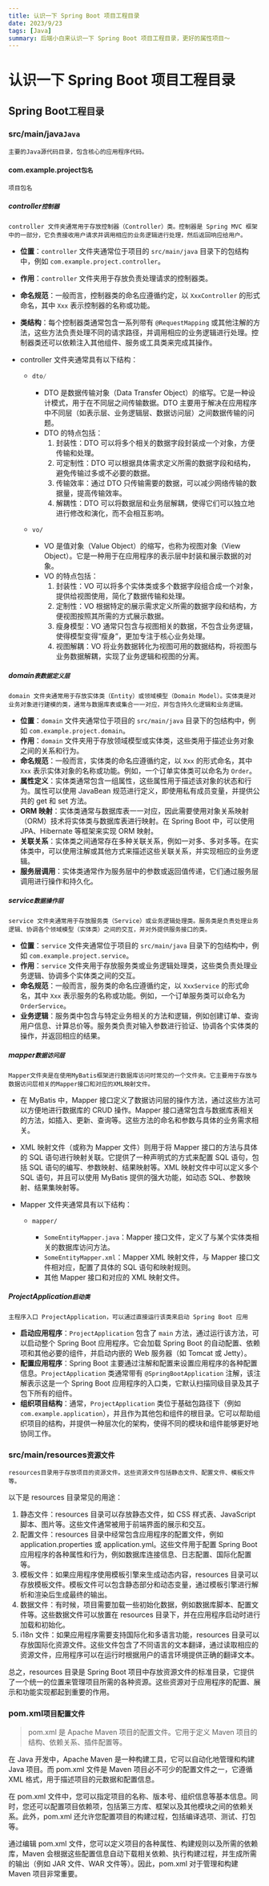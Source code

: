 ```yaml
---
title: 认识一下 Spring Boot 项目工程目录
date: 2023/9/23
tags: [Java]
summary: 后端小白来认识一下 Spring Boot 项目工程目录，更好的属性项目～
---
```


# 认识一下 Spring Boot 项目工程目录

## Spring Boot`工程目录`

### src/main/java`Java`

`主要的Java源代码目录，包含核心的应用程序代码。`

#### com.example.project`包名`

`项目包名`

##### controller`控制器`

`controller 文件夹通常用于存放控制器（Controller）类。控制器是 Spring MVC 框架中的一部分，它负责接收用户请求并调用相应的业务逻辑进行处理，然后返回响应给用户。`

- **位置**：`controller` 文件夹通常位于项目的 `src/main/java` 目录下的包结构中，例如 `com.example.project.controller`。

- **作用**：`controller` 文件夹用于存放负责处理请求的控制器类。

- **命名规范**：一般而言，控制器类的命名应遵循约定，以 `XxxController` 的形式命名，其中 `Xxx` 表示控制器的名称或功能。

- **类结构**：每个控制器类通常包含一系列带有 `@RequestMapping` 或其他注解的方法，这些方法负责处理不同的请求路径，并调用相应的业务逻辑进行处理。控制器类还可以依赖注入其他组件、服务或工具类来完成其操作。

- controller 文件夹通常具有以下结构：

  - ```java
    dto/
    ```

    - DTO 是数据传输对象（Data Transfer Object）的缩写。它是一种设计模式，用于在不同层之间传输数据。DTO 主要用于解决在应用程序中不同层（如表示层、业务逻辑层、数据访问层）之间数据传输的问题。
    - DTO 的特点包括：
      1. 封装性：DTO 可以将多个相关的数据字段封装成一个对象，方便传输和处理。
      2. 可定制性：DTO 可以根据具体需求定义所需的数据字段和结构，避免传输过多或不必要的数据。
      3. 传输效率：通过 DTO 只传输需要的数据，可以减少网络传输的数据量，提高传输效率。
      4. 解耦性：DTO 可以将数据层和业务层解耦，使得它们可以独立地进行修改和演化，而不会相互影响。

  - ```
    vo/
    ```

    - VO 是值对象（Value Object）的缩写，也称为视图对象（View Object）。它是一种用于在应用程序的表示层中封装和展示数据的对象。
    - VO 的特点包括：
      1. 封装性：VO 可以将多个实体类或多个数据字段组合成一个对象，提供给视图使用，简化了数据传输和处理。
      2. 定制性：VO 根据特定的展示需求定义所需的数据字段和结构，方便视图按照其所需的方式展示数据。
      3. 瘦身模型：VO 通常只包含与视图相关的数据，不包含业务逻辑，使得模型变得“瘦身”，更加专注于核心业务处理。
      4. 视图解耦：VO 将业务数据转化为视图可用的数据结构，将视图与业务数据解耦，实现了业务逻辑和视图的分离。

##### domain`表数据定义层`

`domain 文件夹通常用于存放实体类（Entity）或领域模型（Domain Model）。实体类是对业务对象进行建模的类，通常与数据库表或集合一一对应，并包含持久化逻辑和业务逻辑。`

- **位置**：`domain` 文件夹通常位于项目的 `src/main/java` 目录下的包结构中，例如 `com.example.project.domain`。
- **作用**：`domain` 文件夹用于存放领域模型或实体类，这些类用于描述业务对象之间的关系和行为。
- **命名规范**：一般而言，实体类的命名应遵循约定，以 `Xxx` 的形式命名，其中 `Xxx` 表示实体对象的名称或功能。例如，一个订单实体类可以命名为 `Order`。
- **属性定义**：实体类通常包含一组属性，这些属性用于描述该对象的状态和行为。属性可以使用 JavaBean 规范进行定义，即使用私有成员变量，并提供公共的 get 和 set 方法。
- **ORM 映射**：实体类通常与数据库表一一对应，因此需要使用对象关系映射（ORM）技术将实体类与数据库表进行映射。在 Spring Boot 中，可以使用 JPA、Hibernate 等框架来实现 ORM 映射。
- **关联关系**：实体类之间通常存在多种关联关系，例如一对多、多对多等。在实体类中，可以使用注解或其他方式来描述这些关联关系，并实现相应的业务逻辑。
- **服务层调用**：实体类通常作为服务层中的参数或返回值传递，它们通过服务层调用进行操作和持久化。

##### service`数据操作层`

`service 文件夹通常用于存放服务类（Service）或业务逻辑处理类。服务类是负责处理业务逻辑、协调各个领域模型（实体类）之间的交互，并对外提供服务接口的类。`

- **位置**：`service` 文件夹通常位于项目的 `src/main/java` 目录下的包结构中，例如 `com.example.project.service`。
- **作用**：`service` 文件夹用于存放服务类或业务逻辑处理类，这些类负责处理业务逻辑、协调多个实体类之间的交互。
- **命名规范**：一般而言，服务类的命名应遵循约定，以 `XxxService` 的形式命名，其中 `Xxx` 表示服务的名称或功能。例如，一个订单服务类可以命名为 `OrderService`。
- **业务逻辑**：服务类中包含与特定业务相关的方法和逻辑，例如创建订单、查询用户信息、计算总价等。服务类负责对输入参数进行验证、协调各个实体类的操作，并返回相应的结果。

##### mapper`数据访问层`

`Mapper文件夹是在使用MyBatis框架进行数据库访问时常见的一个文件夹。它主要用于存放与数据访问层相关的Mapper接口和对应的XML映射文件。`

- 在 MyBatis 中，Mapper 接口定义了数据访问层的操作方法，通过这些方法可以方便地进行数据库的 CRUD 操作。Mapper 接口通常包含与数据库表相关的方法，如插入、更新、查询等。这些方法的命名和参数与具体的业务需求相关。

- XML 映射文件（或称为 Mapper 文件）则用于将 Mapper 接口的方法与具体的 SQL 语句进行映射关联。它提供了一种声明式的方式来配置 SQL 语句，包括 SQL 语句的编写、参数映射、结果映射等。XML 映射文件中可以定义多个 SQL 语句，并且可以使用 MyBatis 提供的强大功能，如动态 SQL、参数映射、结果集映射等。

- Mapper 文件夹通常具有以下结构：

  - ```
    mapper/
    ```

    - `SomeEntityMapper.java`：Mapper 接口文件，定义了与某个实体类相关的数据库访问方法。
    - `SomeEntityMapper.xml`：Mapper XML 映射文件，与 Mapper 接口文件相对应，配置了具体的 SQL 语句和映射规则。
    - 其他 Mapper 接口和对应的 XML 映射文件。

##### ProjectApplication`启动类`

`主程序入口 ProjectApplication，可以通过直接运行该类来启动 Spring Boot 应用`

- **启动应用程序**：`ProjectApplication` 包含了 `main` 方法，通过运行该方法，可以启动整个 Spring Boot 应用程序。它会加载 Spring Boot 的自动配置、依赖项和其他必要的组件，并启动内嵌的 Web 服务器（如 Tomcat 或 Jetty）。
- **配置应用程序**：Spring Boot 主要通过注解和配置来设置应用程序的各种配置信息。`ProjectApplication` 类通常带有 `@SpringBootApplication` 注解，该注解表示这是一个 Spring Boot 应用程序的入口类，它默认扫描同级目录及其子包下所有的组件。
- **组织项目结构**：通常，`ProjectApplication` 类位于基础包路径下（例如 `com.example.application`），并且作为其他包和组件的根目录。它可以帮助组织项目的结构，并提供一种层次化的架构，使得不同的模块和组件能够更好地协同工作。

### src/main/resources`资源文件`

`resources目录用于存放项目的资源文件。这些资源文件包括静态文件、配置文件、模板文件等。`

以下是 resources 目录常见的用途：

1. 静态文件：resources 目录可以存放静态文件，如 CSS 样式表、JavaScript 脚本、图片等。这些文件通常被用于前端界面的展示和交互。
2. 配置文件：resources 目录中经常包含应用程序的配置文件，例如 application.properties 或 application.yml。这些文件用于配置 Spring Boot 应用程序的各种属性和行为，例如数据库连接信息、日志配置、国际化配置等。
3. 模板文件：如果应用程序使用模板引擎来生成动态内容，resources 目录可以存放模板文件。模板文件可以包含静态部分和动态变量，通过模板引擎进行解析和渲染后生成最终的输出。
4. 数据文件：有时候，项目需要加载一些初始化数据，例如数据库脚本、配置文件等。这些数据文件可以放置在 resources 目录下，并在应用程序启动时进行加载和初始化。
5. i18n 文件：如果应用程序需要支持国际化和多语言功能，resources 目录可以存放国际化资源文件。这些文件包含了不同语言的文本翻译，通过读取相应的资源文件，应用程序可以在运行时根据用户的语言环境提供正确的翻译文本。

总之，resources 目录是 Spring Boot 项目中存放资源文件的标准目录，它提供了一个统一的位置来管理项目所需的各种资源。这些资源对于应用程序的配置、展示和功能实现都起到重要的作用。

### pom.xml`项目配置文件`

> pom.xml 是 Apache Maven 项目的配置文件。它用于定义 Maven 项目的结构、依赖关系、插件配置等。

在 Java 开发中，Apache Maven 是一种构建工具，它可以自动化地管理和构建 Java 项目。而 pom.xml 文件是 Maven 项目必不可少的配置文件之一，它遵循 XML 格式，用于描述项目的元数据和配置信息。

在 pom.xml 文件中，您可以指定项目的名称、版本号、组织信息等基本信息。同时，您还可以配置项目依赖项，包括第三方库、框架以及其他模块之间的依赖关系。此外，pom.xml 还允许您配置项目的构建过程，包括编译选项、测试、打包等。

通过编辑 pom.xml 文件，您可以定义项目的各种属性、构建规则以及所需的依赖库，Maven 会根据这些配置信息自动下载相关依赖、执行构建过程，并生成所需的输出（例如 JAR 文件、WAR 文件等）。因此，pom.xml 对于管理和构建 Maven 项目非常重要。
